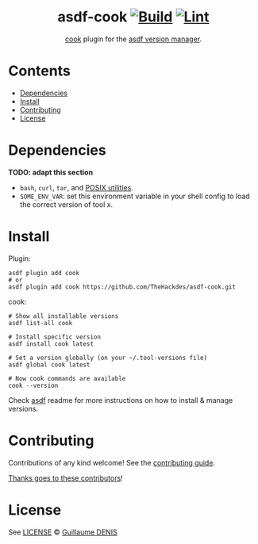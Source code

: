 <div align="center">

# asdf-cook [![Build](https://github.com/TheHackdes/asdf-cook/actions/workflows/build.yml/badge.svg)](https://github.com/TheHackdes/asdf-cook/actions/workflows/build.yml) [![Lint](https://github.com/TheHackdes/asdf-cook/actions/workflows/lint.yml/badge.svg)](https://github.com/TheHackdes/asdf-cook/actions/workflows/lint.yml)

[cook](https://github.com/glitchedgitz/cook) plugin for the [asdf version manager](https://asdf-vm.com).

</div>

# Contents

- [Dependencies](#dependencies)
- [Install](#install)
- [Contributing](#contributing)
- [License](#license)

# Dependencies

**TODO: adapt this section**

- `bash`, `curl`, `tar`, and [POSIX utilities](https://pubs.opengroup.org/onlinepubs/9699919799/idx/utilities.html).
- `SOME_ENV_VAR`: set this environment variable in your shell config to load the correct version of tool x.

# Install

Plugin:

```shell
asdf plugin add cook
# or
asdf plugin add cook https://github.com/TheHackdes/asdf-cook.git
```

cook:

```shell
# Show all installable versions
asdf list-all cook

# Install specific version
asdf install cook latest

# Set a version globally (on your ~/.tool-versions file)
asdf global cook latest

# Now cook commands are available
cook --version
```

Check [asdf](https://github.com/asdf-vm/asdf) readme for more instructions on how to
install & manage versions.

# Contributing

Contributions of any kind welcome! See the [contributing guide](contributing.md).

[Thanks goes to these contributors](https://github.com/TheHackdes/asdf-cook/graphs/contributors)!

# License

See [LICENSE](LICENSE) © [Guillaume DENIS](https://github.com/TheHackdes/)
